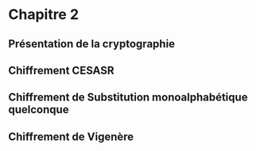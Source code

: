 # Chapitre 2

## Présentation de la cryptographie

## Chiffrement CESASR

## Chiffrement de Substitution monoalphabétique quelconque

## Chiffrement de Vigenère
